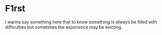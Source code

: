 # F1rst
 I wanna say something here that to know something is *always* be filled with difficulties but sometimes the experience may be exicting.

